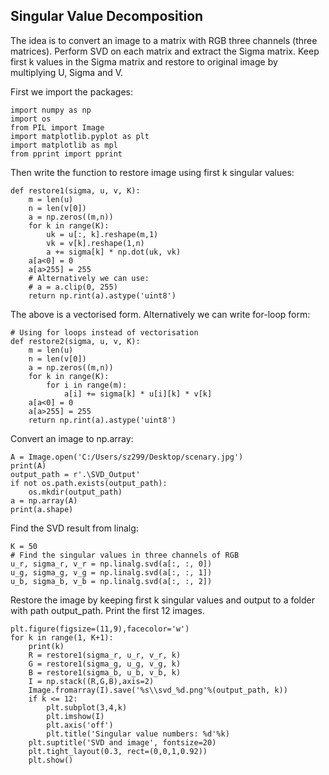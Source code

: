 ## Singular Value Decomposition
The idea is to convert an image to a matrix with RGB three channels (three matrices). Perform SVD on each matrix and extract the Sigma matrix. Keep first k values in the Sigma matrix and restore to original image by multiplying U, Sigma and V. 

First we import the packages:
```
import numpy as np
import os
from PIL import Image
import matplotlib.pyplot as plt
import matplotlib as mpl
from pprint import pprint
```

Then write the function to restore image using first k singular values:
```
def restore1(sigma, u, v, K):
    m = len(u)
    n = len(v[0])
    a = np.zeros((m,n))
    for k in range(K):
        uk = u[:, k].reshape(m,1)
        vk = v[k].reshape(1,n)
        a += sigma[k] * np.dot(uk, vk)
    a[a<0] = 0
    a[a>255] = 255
    # Alternatively we can use:
    # a = a.clip(0, 255)
    return np.rint(a).astype('uint8')
```

The above is a vectorised form. Alternatively we can write for-loop form:
```
# Using for loops instead of vectorisation
def restore2(sigma, u, v, K):
    m = len(u)
    n = len(v[0])
    a = np.zeros((m,n))
    for k in range(K):
        for i in range(m):
            a[i] += sigma[k] * u[i][k] * v[k]
    a[a<0] = 0
    a[a>255] = 255
    return np.rint(a).astype('uint8')
```

Convert an image to np.array:
```
A = Image.open('C:/Users/sz299/Desktop/scenary.jpg')
print(A)
output_path = r'.\SVD_Output'
if not os.path.exists(output_path):
    os.mkdir(output_path)
a = np.array(A)
print(a.shape)
```

Find the SVD result from linalg:
```
K = 50
# Find the singular values in three channels of RGB
u_r, sigma_r, v_r = np.linalg.svd(a[:, :, 0])
u_g, sigma_g, v_g = np.linalg.svd(a[:, :, 1])
u_b, sigma_b, v_b = np.linalg.svd(a[:, :, 2])
```

Restore the image by keeping first k singular values and output to a folder with path output_path. Print the first 12 images.
```
plt.figure(figsize=(11,9),facecolor='w')
for k in range(1, K+1):
    print(k)
    R = restore1(sigma_r, u_r, v_r, k)
    G = restore1(sigma_g, u_g, v_g, k)
    B = restore1(sigma_b, u_b, v_b, k)
    I = np.stack((R,G,B),axis=2)
    Image.fromarray(I).save('%s\\svd_%d.png'%(output_path, k))
    if k <= 12:
        plt.subplot(3,4,k)
        plt.imshow(I)
        plt.axis('off')
        plt.title('Singular value numbers: %d'%k)
    plt.suptitle('SVD and image', fontsize=20)
    plt.tight_layout(0.3, rect=(0,0,1,0.92))
    plt.show()
 ```
 
